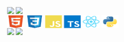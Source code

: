 <div>
    <a href="https://github.com/kaique64"></a>
    <img height="180em" src="https://github-readme-stats.vercel.app/api?username=kaique64&theme=radical&show_icons=true" />
    <img height="180em" src="https://github-readme-stats.vercel.app/api/top-langs/?username=rafaballerini&layout=compact&langs_count=8&theme=radical" />
</div>

<div style="display: inline-block, margin:1rem 0" >
    <img align="center" alt="Kaique-HTML" height="30" width="40" src="https://raw.githubusercontent.com/devicons/devicon/master/icons/html5/html5-original.svg" />
    <img align="center" alt="Kaique-CSS" height="30" width="40" src="https://raw.githubusercontent.com/devicons/devicon/master/icons/css3/css3-original.svg" />
    <img align="center" alt="Kaique-JS" height="30" width="40" src="https://raw.githubusercontent.com/devicons/devicon/master/icons/javascript/javascript-plain.svg" />
    <img align="center" alt="Kaique-TS" height="30" width="40" src="https://raw.githubusercontent.com/devicons/devicon/master/icons/typescript/typescript-plain.svg" />
    <img align="center" alt="Kaique-React" height="30" width="40" src="https://raw.githubusercontent.com/devicons/devicon/master/icons/react/react-original.svg" />
    <img align="center" alt="Kaique-React" height="30" width="40" src="https://raw.githubusercontent.com/devicons/devicon/master/icons/python/python-original.svg" />
</div>

<div>
      <a href="https://www.linkedin.com/in/kaique-henrique-064b261b2/" target="_blank"><img src="https://img.shields.io/badge/-LinkedIn-%230077B5?style=for-the-badge&logo=linkedin&logoColor=white" target="_blank"></a>
      <a href = "mailto: kaiquehenrique.2005@outlook.com"><img src="https://img.shields.io/badge/-Outlook-%23EA4335?style=for-the-badge&logo=outlook&logoColor=white" target="_blank" /></a>
</div>

